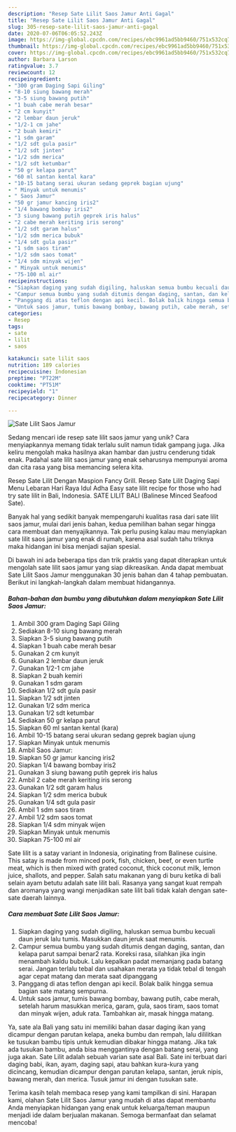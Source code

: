 ```yaml
---
description: "Resep Sate Lilit Saos Jamur Anti Gagal"
title: "Resep Sate Lilit Saos Jamur Anti Gagal"
slug: 305-resep-sate-lilit-saos-jamur-anti-gagal
date: 2020-07-06T06:05:52.243Z
image: https://img-global.cpcdn.com/recipes/ebc9961ad5bb9460/751x532cq70/sate-lilit-saos-jamur-foto-resep-utama.jpg
thumbnail: https://img-global.cpcdn.com/recipes/ebc9961ad5bb9460/751x532cq70/sate-lilit-saos-jamur-foto-resep-utama.jpg
cover: https://img-global.cpcdn.com/recipes/ebc9961ad5bb9460/751x532cq70/sate-lilit-saos-jamur-foto-resep-utama.jpg
author: Barbara Larson
ratingvalue: 3.7
reviewcount: 12
recipeingredient:
- "300 gram Daging Sapi Giling"
- "8-10 siung bawang merah"
- "3-5 siung bawang putih"
- "1 buah cabe merah besar"
- "2 cm kunyit"
- "2 lembar daun jeruk"
- "1/2-1 cm jahe"
- "2 buah kemiri"
- "1 sdm garam"
- "1/2 sdt gula pasir"
- "1/2 sdt jinten"
- "1/2 sdm merica"
- "1/2 sdt ketumbar"
- "50 gr kelapa parut"
- "60 ml santan kental kara"
- "10-15 batang serai ukuran sedang geprek bagian ujung"
- " Minyak untuk menumis"
- " Saos Jamur"
- "50 gr jamur kancing iris2"
- "1/4 bawang bombay iris2"
- "3 siung bawang putih geprek iris halus"
- "2 cabe merah keriting iris serong"
- "1/2 sdt garam halus"
- "1/2 sdm merica bubuk"
- "1/4 sdt gula pasir"
- "1 sdm saos tiram"
- "1/2 sdm saos tomat"
- "1/4 sdm minyak wijen"
- " Minyak untuk menumis"
- "75-100 ml air"
recipeinstructions:
- "Siapkan daging yang sudah digiling, haluskan semua bumbu kecuali daun jeruk lalu tumis. Masukkan daun jeruk saat menumis."
- "Campur semua bumbu yang sudah ditumis dengan daging, santan, dan kelapa parut sampai benar2 rata. Koreksi rasa, silahkan jika ingin menambah kaldu bubuk. Lalu kepalkan padat memanjang pada batang serai. Jangan terlalu tebal dan usahakan merata ya tidak tebal di tengah agar cepat matang dan merata saat dipanggang"
- "Panggang di atas teflon dengan api kecil. Bolak balik hingga semua bagian sate matang sempurna."
- "Untuk saos jamur, tumis bawang bombay, bawang putih, cabe merah, setelah harum masukkan merica, garam, gula, saos tiram, saos tomat dan minyak wijen, aduk rata. Tambahkan air, masak hingga matang."
categories:
- Resep
tags:
- sate
- lilit
- saos

katakunci: sate lilit saos 
nutrition: 189 calories
recipecuisine: Indonesian
preptime: "PT22M"
cooktime: "PT51M"
recipeyield: "1"
recipecategory: Dinner

---
```



![Sate Lilit Saos Jamur](https://img-global.cpcdn.com/recipes/ebc9961ad5bb9460/751x532cq70/sate-lilit-saos-jamur-foto-resep-utama.jpg)

Sedang mencari ide resep sate lilit saos jamur yang unik? Cara menyiapkannya memang tidak terlalu sulit namun tidak gampang juga. Jika keliru mengolah maka hasilnya akan hambar dan justru cenderung tidak enak. Padahal sate lilit saos jamur yang enak seharusnya mempunyai aroma dan cita rasa yang bisa memancing selera kita.

Resep Sate Lilit Dengan Maspion Fancy Grill. Resep Sate Lilit Daging Sapi Menu Lebaran Hari Raya Idul Adha Easy sate lilit recipe for those who had try sate lilit in Bali, Indonesia. SATE LILIT BALI (Balinese Minced Seafood Sate).

Banyak hal yang sedikit banyak mempengaruhi kualitas rasa dari sate lilit saos jamur, mulai dari jenis bahan, kedua pemilihan bahan segar hingga cara membuat dan menyajikannya. Tak perlu pusing kalau mau menyiapkan sate lilit saos jamur yang enak di rumah, karena asal sudah tahu triknya maka hidangan ini bisa menjadi sajian spesial.


Di bawah ini ada beberapa tips dan trik praktis yang dapat diterapkan untuk mengolah sate lilit saos jamur yang siap dikreasikan. Anda dapat membuat Sate Lilit Saos Jamur menggunakan 30 jenis bahan dan 4 tahap pembuatan. Berikut ini langkah-langkah dalam membuat hidangannya.

<!--inarticleads1-->

##### Bahan-bahan dan bumbu yang dibutuhkan dalam menyiapkan Sate Lilit Saos Jamur:

1. Ambil 300 gram Daging Sapi Giling
1. Sediakan 8-10 siung bawang merah
1. Siapkan 3-5 siung bawang putih
1. Siapkan 1 buah cabe merah besar
1. Gunakan 2 cm kunyit
1. Gunakan 2 lembar daun jeruk
1. Gunakan 1/2-1 cm jahe
1. Siapkan 2 buah kemiri
1. Gunakan 1 sdm garam
1. Sediakan 1/2 sdt gula pasir
1. Siapkan 1/2 sdt jinten
1. Gunakan 1/2 sdm merica
1. Gunakan 1/2 sdt ketumbar
1. Sediakan 50 gr kelapa parut
1. Siapkan 60 ml santan kental (kara)
1. Ambil 10-15 batang serai ukuran sedang geprek bagian ujung
1. Siapkan  Minyak untuk menumis
1. Ambil  Saos Jamur:
1. Siapkan 50 gr jamur kancing iris2
1. Siapkan 1/4 bawang bombay iris2
1. Gunakan 3 siung bawang putih geprek iris halus
1. Ambil 2 cabe merah keriting iris serong
1. Gunakan 1/2 sdt garam halus
1. Siapkan 1/2 sdm merica bubuk
1. Gunakan 1/4 sdt gula pasir
1. Ambil 1 sdm saos tiram
1. Ambil 1/2 sdm saos tomat
1. Siapkan 1/4 sdm minyak wijen
1. Siapkan  Minyak untuk menumis
1. Siapkan 75-100 ml air


Sate lilit is a satay variant in Indonesia, originating from Balinese cuisine. This satay is made from minced pork, fish, chicken, beef, or even turtle meat, which is then mixed with grated coconut, thick coconut milk, lemon juice, shallots, and pepper. Salah satu makanan yang di buru ketika di bali selain ayam betutu adalah sate lilit bali. Rasanya yang sangat kuat rempah dan aromanya yang wangi menjadikan sate lilit bali tidak kalah dengan sate-sate daerah lainnya. 

<!--inarticleads2-->

##### Cara membuat Sate Lilit Saos Jamur:

1. Siapkan daging yang sudah digiling, haluskan semua bumbu kecuali daun jeruk lalu tumis. Masukkan daun jeruk saat menumis.
1. Campur semua bumbu yang sudah ditumis dengan daging, santan, dan kelapa parut sampai benar2 rata. Koreksi rasa, silahkan jika ingin menambah kaldu bubuk. Lalu kepalkan padat memanjang pada batang serai. Jangan terlalu tebal dan usahakan merata ya tidak tebal di tengah agar cepat matang dan merata saat dipanggang
1. Panggang di atas teflon dengan api kecil. Bolak balik hingga semua bagian sate matang sempurna.
1. Untuk saos jamur, tumis bawang bombay, bawang putih, cabe merah, setelah harum masukkan merica, garam, gula, saos tiram, saos tomat dan minyak wijen, aduk rata. Tambahkan air, masak hingga matang.


Ya, sate ala Bali yang satu ini memiliki bahan dasar daging ikan yang dicampur dengan parutan kelapa, aneka bumbu dan rempah, lalu dililitkan ke tusukan bambu tipis untuk kemudian dibakar hingga matang. Jika tak ada tusukan bambu, anda bisa menggantinya dengan batang serai, yang juga akan. Sate Lilit adalah sebuah varian sate asal Bali. Sate ini terbuat dari daging babi, ikan, ayam, daging sapi, atau bahkan kura-kura yang dicincang, kemudian dicampur dengan parutan kelapa, santan, jeruk nipis, bawang merah, dan merica. Tusuk jamur ini dengan tusukan sate. 

Terima kasih telah membaca resep yang kami tampilkan di sini. Harapan kami, olahan Sate Lilit Saos Jamur yang mudah di atas dapat membantu Anda menyiapkan hidangan yang enak untuk keluarga/teman maupun menjadi ide dalam berjualan makanan. Semoga bermanfaat dan selamat mencoba!
